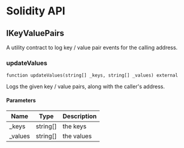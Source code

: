 # Solidity API

## IKeyValuePairs

A utility contract to log key / value pair events for the calling address.

### updateValues

```solidity
function updateValues(string[] _keys, string[] _values) external
```

Logs the given key / value pairs, along with the caller's address.

#### Parameters

| Name     | Type     | Description |
| -------- | -------- | ----------- |
| \_keys   | string[] | the keys    |
| \_values | string[] | the values  |
